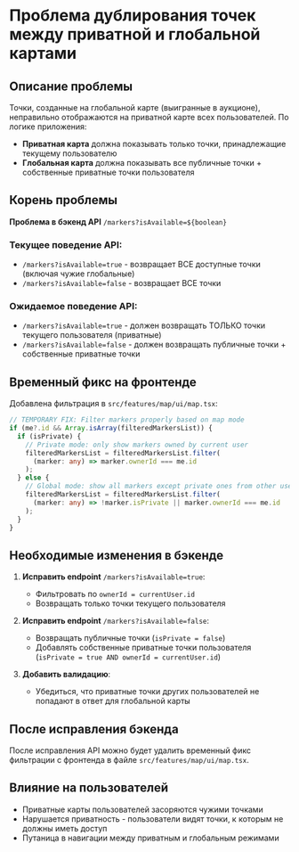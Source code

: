 # Проблема дублирования точек между приватной и глобальной картами

## Описание проблемы

Точки, созданные на глобальной карте (выигранные в аукционе), неправильно отображаются на приватной карте всех пользователей. По логике приложения:

- **Приватная карта** должна показывать только точки, принадлежащие текущему пользователю
- **Глобальная карта** должна показывать все публичные точки + собственные приватные точки пользователя

## Корень проблемы

**Проблема в бэкенд API** `/markers?isAvailable=${boolean}`

### Текущее поведение API:

- `/markers?isAvailable=true` - возвращает ВСЕ доступные точки (включая чужие глобальные)
- `/markers?isAvailable=false` - возвращает ВСЕ точки

### Ожидаемое поведение API:

- `/markers?isAvailable=true` - должен возвращать ТОЛЬКО точки текущего пользователя (приватные)
- `/markers?isAvailable=false` - должен возвращать публичные точки + собственные приватные точки

## Временный фикс на фронтенде

Добавлена фильтрация в `src/features/map/ui/map.tsx`:

```typescript
// TEMPORARY FIX: Filter markers properly based on map mode
if (me?.id && Array.isArray(filteredMarkersList)) {
  if (isPrivate) {
    // Private mode: only show markers owned by current user
    filteredMarkersList = filteredMarkersList.filter(
      (marker: any) => marker.ownerId === me.id
    );
  } else {
    // Global mode: show all markers except private ones from other users
    filteredMarkersList = filteredMarkersList.filter(
      (marker: any) => !marker.isPrivate || marker.ownerId === me.id
    );
  }
}
```

## Необходимые изменения в бэкенде

1. **Исправить endpoint** `/markers?isAvailable=true`:

   - Фильтровать по `ownerId = currentUser.id`
   - Возвращать только точки текущего пользователя

2. **Исправить endpoint** `/markers?isAvailable=false`:

   - Возвращать публичные точки (`isPrivate = false`)
   - Добавлять собственные приватные точки пользователя (`isPrivate = true AND ownerId = currentUser.id`)

3. **Добавить валидацию**:
   - Убедиться, что приватные точки других пользователей не попадают в ответ для глобальной карты

## После исправления бэкенда

После исправления API можно будет удалить временный фикс фильтрации с фронтенда в файле `src/features/map/ui/map.tsx`.

## Влияние на пользователей

- Приватные карты пользователей засоряются чужими точками
- Нарушается приватность - пользователи видят точки, к которым не должны иметь доступ
- Путаница в навигации между приватным и глобальным режимами
